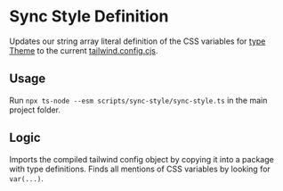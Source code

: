 # Sync Style Definition

Updates our string array literal definition of the CSS variables for [type Theme](../../src/styles/theme.ts) to the current [tailwind.config.cjs](../../tailwind.config.cjs).

## Usage

Run `npx ts-node --esm scripts/sync-style/sync-style.ts` in the main project folder.

## Logic

Imports the compiled tailwind config object by copying it into a package with type definitions. Finds all mentions of CSS variables by looking for `var(...)`.
